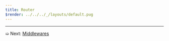 ```yaml
---
title: Router
$render: ../../../_/layouts/default.pug
---
```


---

➯ Next: [Middlewares](./docs/middlewares)
